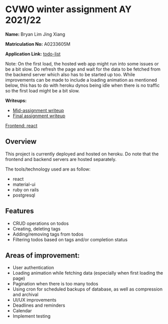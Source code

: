 # CVWO winter assignment AY 2021/22

**Name:** Bryan Lim Jing Xiang

**Matriculation No:** A0233605M

**Application Link:** [todo-list](https://todo-list-frontend-react.herokuapp.com/)

Note: On the first load, the hosted web app might run into some issues or be a bit slow. Do refresh the page and wait for the data to be fetched from the backend server which also has to be started up too. While improvements can be made to include a loading animation as mentioned below, this has to do with heroku dynos being idle when there is no traffic so the first load might be a bit slow.

**Writeups:**

- [Mid-assignment writeup](./Writeup/BryanLimJingXiang_A0233605M.pdf)
- [Final assignment writeup](./Writeup/BryanLimJingXiang_A0233605M_FinalWriteup.pdf)

[Frontend: react](https://github.com/bryanljx/frontend-react-todo-list)

## Overview

This project is currently deployed and hosted on heroku. Do note that the frontend and backend servers are hosted separately.

The tools/technology used are as follow:

- react
- material-ui
- ruby on rails
- postgresql

## Features

- CRUD operations on todos
- Creating, deleting tags
- Adding/removing tags from todos
- Filtering todos based on tags and/or completion status

## Areas of improvement:

- User authentication
- Loading animation while fetching data (especially when first loading the page)
- Pagination when there is too many todos
- Using cron for scheduled backups of database, as well as compression and archival
- UI/UX improvements
- Deadlines and reminders
- Calendar
- Implement testing
